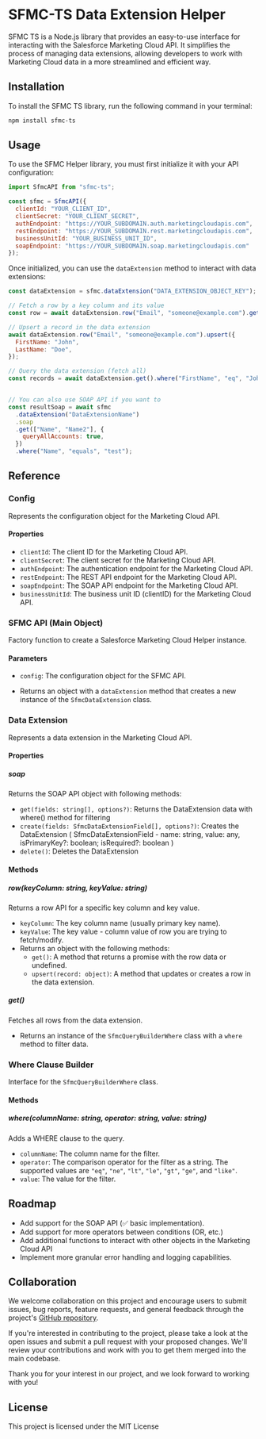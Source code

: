 # SFMC-TS Data Extension Helper

SFMC TS is a Node.js library that provides an easy-to-use interface for interacting with the Salesforce Marketing Cloud API. It simplifies the process of managing data extensions, allowing developers to work with Marketing Cloud data in a more streamlined and efficient way.

## Installation

To install the SFMC TS library, run the following command in your terminal:

```sh
npm install sfmc-ts
```

## Usage
To use the SFMC Helper library, you must first initialize it with your API configuration:

```js
import SfmcAPI from "sfmc-ts";

const sfmc = SfmcAPI({
  clientId: "YOUR_CLIENT_ID",
  clientSecret: "YOUR_CLIENT_SECRET",
  authEndpoint: "https://YOUR_SUBDOMAIN.auth.marketingcloudapis.com",
  restEndpoint: "https://YOUR_SUBDOMAIN.rest.marketingcloudapis.com",
  businessUnitId: "YOUR_BUSINESS_UNIT_ID",
  soapEndpoint: "https://YOUR_SUBDOMAIN.soap.marketingcloudapis.com"
});

```

Once initialized, you can use the `dataExtension` method to interact with data extensions:

```js
const dataExtension = sfmc.dataExtension("DATA_EXTENSION_OBJECT_KEY");

// Fetch a row by a key column and its value
const row = await dataExtension.row("Email", "someone@example.com").get();

// Upsert a record in the data extension
await dataExtension.row("Email", "someone@example.com").upsert({
  FirstName: "John",
  LastName: "Doe",
});

// Query the data extension (fetch all)
const records = await dataExtension.get().where("FirstName", "eq", "John").where("LastName", "eq", "Doe");


// You can also use SOAP API if you want to
const resultSoap = await sfmc
  .dataExtension("DataExtensionName")
  .soap
  .get(["Name", "Name2"], {
    queryAllAccounts: true,
  })
  .where("Name", "equals", "test");

```

## Reference

### Config

Represents the configuration object for the Marketing Cloud API.

#### Properties

- `clientId`: The client ID for the Marketing Cloud API.
- `clientSecret`: The client secret for the Marketing Cloud API.
- `authEndpoint`: The authentication endpoint for the Marketing Cloud API.
- `restEndpoint`: The REST API endpoint for the Marketing Cloud API.
- `soapEndpoint`: The SOAP API endpoint for the Marketing Cloud API.
- `businessUnitId`: The business unit ID (clientID) for the Marketing Cloud API.

### SFMC API (Main Object)

Factory function to create a Salesforce Marketing Cloud Helper instance.

#### Parameters
  - `config`: The configuration object for the SFMC API.
  
- Returns an object with a `dataExtension` method that creates a new instance of the `SfmcDataExtension` class.

### Data Extension

Represents a data extension in the Marketing Cloud API.

#### Properties

##### soap

Returns the SOAP API object with following methods:

- `get(fields: string[], options?)`: Returns the DataExtension data with where() method for filtering
- `create(fields: SfmcDataExtensionField[], options?)`: Creates the DataExtension
  ( SfmcDataExtensionField - name: string, value: any, isPrimaryKey?: boolean; isRequired?: boolean )
- `delete()`: Deletes the DataExtension

#### Methods

##### row(keyColumn: string, keyValue: string)

Returns a row API for a specific key column and key value.

- `keyColumn`: The key column name (usually primary key name).
- `keyValue`: The key value - column value of row you are trying to fetch/modify.
- Returns an object with the following methods:
  - `get()`: A method that returns a promise with the row data or undefined.
  - `upsert(record: object)`: A method that updates or creates a row in the data extension.

##### get()

Fetches all rows from the data extension.

- Returns an instance of the `SfmcQueryBuilderWhere` class with a `where` method to filter data.

### Where Clause Builder

Interface for the `SfmcQueryBuilderWhere` class.

#### Methods

##### where(columnName: string, operator: string, value: string)

Adds a WHERE clause to the query.

- `columnName`: The column name for the filter.
- `operator`: The comparison operator for the filter as a string. The supported values are `"eq"`, `"ne"`, `"lt"`, `"le"`, `"gt"`, `"ge"`, and `"like"`.
- `value`: The value for the filter.


## Roadmap
- Add support for the SOAP API (✅ basic implementation).
- Add support for more operators between conditions (OR, etc.)
- Add additional functions to interact with other objects in the Marketing Cloud API
- Implement more granular error handling and logging capabilities.

## Collaboration
We welcome collaboration on this project and encourage users to submit issues, bug reports, feature requests, and general feedback through the project's [GitHub repository](https://github.com/bxxf/sfmc-ts/).

If you're interested in contributing to the project, please take a look at the open issues and submit a pull request with your proposed changes. We'll review your contributions and work with you to get them merged into the main codebase.

Thank you for your interest in our project, and we look forward to working with you!

## License

This project is licensed under the MIT License
